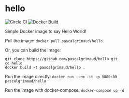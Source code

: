 # hello

[![Circle CI](https://circleci.com/gh/pascalgrimaud/hello.svg?style=shield)](https://circleci.com/gh/pascalgrimaud/hello)
[![Docker Build](https://img.shields.io/docker/automated/pascalgrimaud/hello.svg)](https://img.shields.io/docker/automated/pascalgrimaud/hello.svg)

Simple Docker image to say Hello World!

Pull the image: `docker pull pascalgrimaud/hello`

Or, you can build the image:

```
git clone https://github.com/pascalgrimaud/hello.git
cd hello
docker build -t pascalgrimaud/hello .
```

Run the image directly: `docker run --rm -it -p 8080:80 pascalgrimaud/hello`

Run the image with docker-compose:  `docker-compose up -d`
